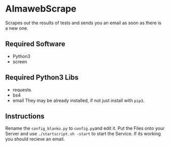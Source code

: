 # AlmawebScrape
Scrapes out the results of tests and sends you an email as soon as there is a new one.

## Required Software
- Python3
- screen

## Required Python3 Libs
- requests
- bs4
- email
They may be already installed, if not just install with `pip3`.

## Instructions
Rename the `config_blanko.py` to `config.py`and edit it.
Put the Files onto your Server and use `./startscript.sh -start` to start the Service.
If its working you should recieve an email.
